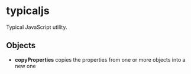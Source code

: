 # typicaljs
Typical JavaScript utility.

## Objects
* **copyProperties** copies the properties from one or more objects into a new one